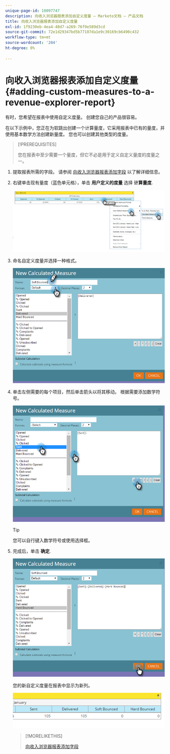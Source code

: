 ```yaml
---
unique-page-id: 10097747
description: 向收入浏览器报表添加自定义度量 — Marketo文档 — 产品文档
title: 向收入浏览器报表添加自定义度量
exl-id: 1f9230eb-4ea4-48d7-a269-76f9e589d3cd
source-git-commit: 72e1d29347bd5b77107da1e9c30169cb6490c432
workflow-type: tm+mt
source-wordcount: '204'
ht-degree: 0%

---
```


# 向收入浏览器报表添加自定义度量 {#adding-custom-measures-to-a-revenue-explorer-report}

有时，您希望在报表中使用自定义度量。 创建您自己的产品很容易。

在以下示例中，您正在为软跳出创建一个计算量度，它采用报表中已有的量度，并使用基本数学方法创建新量度。 您也可以创建其他类型的度量。

>[!PREREQUISITES]
>
>您在报表中至少需要一个量度，但它不必是用于定义自定义量度的度量之一。

1. 提取报表所需的字段。 请参阅 [向收入浏览器报表添加字段](/help/marketo/product-docs/reporting/revenue-cycle-analytics/revenue-explorer/adding-fields-to-a-revenue-explorer-report.md) 以了解详细信息。

1. 右键单击现有量度（蓝色单元格），单击 **用户定义的度量** 选择 **计算量度**.

   ![](assets/image2016-1-26-11-3a7-3a49.png)

1. 命名自定义度量并选择一种格式。

   ![](assets/image2016-1-26-11-3a26-3a23.png)

1. 单击左侧需要的每个项目，然后单击箭头以将其移动。 根据需要添加数学符号。

   ![](assets/image2016-1-26-11-3a16-3a55.png)

   >[!TIP]
   >
   >您可以自行键入数学符号或使用选择框。

1. 完成后，单击 **确定**.

   ![](assets/image2016-1-26-11-3a37-3a27.png)

   您的新自定义度量在报表中显示为新列。

   ![](assets/image2016-1-26-11-3a29-3a16.png)

   >[!MORELIKETHIS]
   >
   >[向收入浏览器报表添加字段](/help/marketo/product-docs/reporting/revenue-cycle-analytics/revenue-explorer/adding-fields-to-a-revenue-explorer-report.md)
